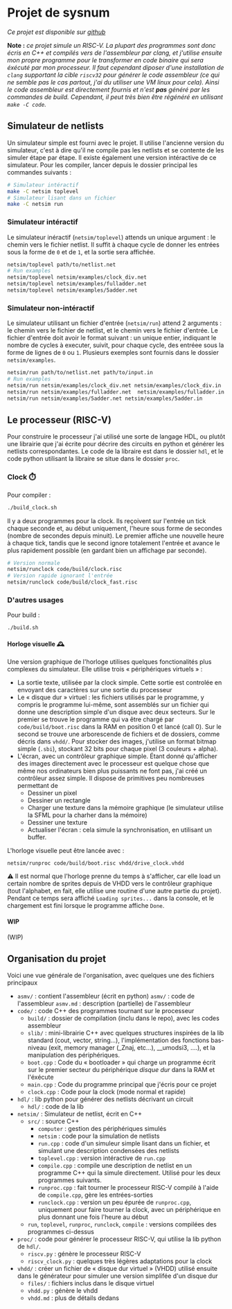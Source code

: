 # Projet de sysnum

*Ce projet est disponible sur [github](https://github.com/webalorn/sysnum-2020-project)*

**Note :** *ce projet simule un RISC-V. La plupart des programmes sont donc écris en C++ et compilés vers de l'assembleur par clang, et j'utilise ensuite mon propre programme pour le transformer en code binaire qui sera éxécuté par mon processeur. Il faut cependant diposer d'une installation de `clang` supportant la cible `riscv32` pour générer le code assembleur (ce qui ne semble pas le cas partout, j'ai du utiliser une VM linux pour cela). Ainsi le code assembleur est directement fournis et n'est **pas** généré par les commandes de build. Cependant, il peut très bien être régénéré en utilisant `make -C code`.*

## Simulateur de netlists

Un simulateur simple est fourni avec le projet. Il utilise l'ancienne version du simulateur, c'est à dire qu'il ne compile pas les netlists et se contente de les simuler étape par étape. Il existe également une version intéractive de ce simulateur. Pour les compiler, lancer depuis le dossier principal les commandes suivants :

```bash
# Simulateur intéractif
make -C netsim toplevel
# Simulateur lisant dans un fichier
make -C netsim run
```


### Simulateur intéractif

Le simulateur inéractif (`netsim/toplevel`) attends un unique argument : le chemin vers le fichier netlist. Il suffit à chaque cycle de donner les entrées sous la forme de `0` et de `1`, et la sortie sera affichée.

```bash
netsim/toplevel path/to/netlist.net
# Run examples
netsim/toplevel netsim/examples/clock_div.net
netsim/toplevel netsim/examples/fulladder.net
netsim/toplevel netsim/examples/5adder.net
```

### Simulateur non-intéractif

Le simulateur utilisant un fichier d'entrée (`netsim/run`) attend 2 arguments : le chemin vers le fichier de netlist, et le chemin vers le fichier d'entrée. Le fichier d'entrée doit avoir le format suivant : un unique entier, indiquant le nombre de cycles à executer, suivit, pour chaque cycle, des entréee sous la forme de lignes de `0` ou `1`. Plusieurs exemples sont fournis dans le dossier `netsim/examples`.

```bash
netsim/run path/to/netlist.net path/to/input.in
# Run examples
netsim/run netsim/examples/clock_div.net netsim/examples/clock_div.in
netsim/run netsim/examples/fulladder.net  netsim/examples/fulladder.in
netsim/run netsim/examples/5adder.net netsim/examples/5adder.in
```

## Le processeur (RISC-V)

Pour construire le processeur j'ai utilisé une sorte de langage HDL, ou plutôt une librairie que j'ai écrite pour décrire des circuits en python et générer les netlists correspondantes. Le code de la libraire est dans le dossier `hdl`, et le code python utilisant la libraire se situe dans le dossier `proc`.

### Clock :stopwatch:

Pour compiler :

```bash
./build_clock.sh
```

Il y a deux programmes pour la clock. Ils reçoivent sur l'entrée un tick chaque seconde et, au début uniquement, l'heure sous forme de secondes (nombre de secondes depuis minuit). Le premier affiche une nouvelle heure à chaque tick, tandis que le second ignore totalement l'entrée et avance le plus rapidement possible (en gardant bien un affichage par seconde).

```bash
# Version normale
netsim/runclock code/build/clock.risc
# Version rapide ignorant l'entrée
netsim/runclock code/build/clock_fast.risc
````


### D'autres usages

Pour build :
```bash
./build.sh
```

#### Horloge visuelle :mantelpiece_clock:

Une version graphique de l'horloge utilises quelques fonctionalités plus complexes du simulateur. Elle utilise trois « périphériques virtuels » :
- La sortie texte, utilisée par la clock simple. Cette sortie est controlée en envoyant des caractères sur une sortie du processeur
- Le « disque dur » virtuel : les fichiers utilisés par le programme, y compris le programme lui-même, sont assemblés sur un fichier qui donne une description simple d'un disque avec deux secteurs. Sur le premier se trouve le programme qui va être chargé par `code/build/boot.risc` dans la RAM en position 0 et lancé (call 0). Sur le second se trouve une arborescende de fichiers et de dossiers, comme décris dans `vhdd/`. Pour stocker des images, j'utilise un format bitmap simple (`.sbi`), stockant 32 bits pour chaque pixel (3 couleurs + alpha).
- L'écran, avec un contrôleur graphique simple. Étant donné qu'afficher des images directement avec le processeur est quelque chose que même nos ordinateurs bien plus puissants ne font pas, j'ai créé un contrôleur assez simple. Il dispose de primitives peu nombreuses permettant de
  - Dessiner un pixel
  - Dessiner un rectangle
  - Charger une texture dans la mémoire graphique (le simulateur utilise la SFML pour la charher dans la mémoire)
  - Dessiner une texture
  - Actualiser l'écran : cela simule la synchronisation, en utilisant un buffer.

L'horloge visuelle peut être lancée avec :
```
netsim/runproc code/build/boot.risc vhdd/drive_clock.vhdd
```
:warning: Il est normal que l'horloge prenne du temps à s'afficher, car elle load un certain nombre de sprites depuis de VHDD vers le contrôleur graphique (tout l'alphabet, en fait, elle utilise une routine d'une autre partie du projet). Pendant ce temps sera affiché `Loading sprites...` dans la console, et le chargement est fini lorsque le programme affiche `Done`.

#### WIP

(WIP)

## Organisation du projet

Voici une vue générale de l'organisation, avec quelques une des fichiers principaux

- `asmv/` : contient l'assembleur (écrit en python)
	`asmv/` : code de l'assembleur
	`asmv.md` : description (partielle) de l'assembleur
- `code/` : code C++ des programmes tournant sur le processeur
	- `build/` : dossier de compilation (inclu dans le repo), avec les codes assembleur
	- `slib/` : mini-librairie C++ avec quelques structures inspirées de la lib standard (cout, vector, string...), l'implémentation des fonctions bas-niveau (exit, memory manager (_Znaj, etc...), __umodsi3, ....), et la manipulation des périphériques.
	- `boot.cpp` : Code du « bootloader » qui charge un programme écrit sur le premier secteur du périphérique *disque dur* dans la RAM et l'éxécute
	- `main.cpp` : Code du programme principal que j'écris pour ce projet
	- `clock.cpp` : Code pour la clock (mode normal et rapide)
- `hdl/` : lib python pour générer des netlists décrivant un circuit
	- `hdl/` : code de la lib
- `netsim/` : Simulateur de netlist, écrit en C++
	- `src/` : source C++
		- `computer` : gestion des périphériques simulés
		- `netsim` : code pour la simulation de netlists
		- `run.cpp` : code d'un simuleur simple lisant dans un fichier, et simulant une description condensées des netlists
		- `toplevel.cpp` : version intéractive de `run.cpp`
		- `compile.cpp` : compile une description de netlist en un programme C++ qui la simule directement. Utilisé pour les deux programmes suivants.
		- `runproc.cpp` : fait tourner le processeur RISC-V compilé à l'aide de `compile.cpp`, gère les entrées-sorties
		- `runclock.cpp` : version un peu épurée de `runproc.cpp`, uniquement pour faire tourner la clock, avec un périphérique en plus donnant une fois l'heure au début
	- `run`, `toplevel`, `runproc`, `runclock`, `compile` : versions compilées des programmes ci-dessus
- `proc/` : code pour générer le processeur RISC-V, qui utilise la lib python de `hdl/`.
	- `riscv.py` : génère le processeur RISC-V
	- `riscv_clock.py` : quelques très légères adaptations pour la clock
- `vhdd/` : créer un fichier de « disque dur virtuel » (VHDD) utilisé ensuite dans le générateur pour simuler une version simplifée d'un disque dur
	- `files/` : fichiers inclus dans le disque virtuel
	- `vhdd.py` : génère le vhdd
	- `vhdd.md` : plus de détails dedans
